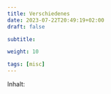 ```yaml
---
title: Verschiedenes
date: 2023-07-22T20:49:19+02:00
draft: false

subtitle: 

weight: 10

tags: [misc]
---
```


Inhalt: